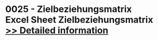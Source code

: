 # 0025 - Zielbeziehungsmatrix<br />Excel Sheet Zielbeziehungsmatrix<br />[>> Detailed information](https://secure.shareit.com/shareit/product.html?productid=300727473&affiliateid=200057808)